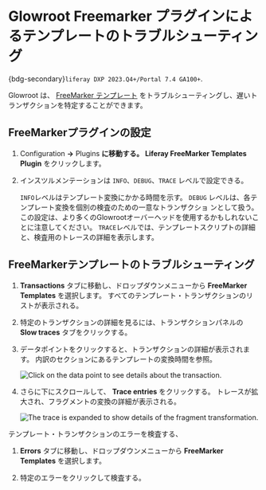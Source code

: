 # Glowroot Freemarker プラグインによるテンプレートのトラブルシューティング

{bdg-secondary}`liferay DXP 2023.Q4+/Portal 7.4 GA100+`.

Glowroot は、 [FreeMarker テンプレート](../../site-building/displaying-content/using-information-templates.md) をトラブルシューティングし、遅いトランザクションを特定することができます。

## FreeMarkerプラグインの設定

1. Configuration **&rarr;** Plugins **に移動する。 Liferay FreeMarker Templates Plugin** をクリックします。

1. インスツルメンテーションは `INFO`、`DEBUG`、`TRACE` レベルで設定できる。

   `INFO`レベルはテンプレート変換にかかる時間を示す。 `DEBUG` レベルは、各テンプレート変換を個別の検査のための一意なトランザクショ ンとして扱う。 この設定は、より多くのGlowrootオーバーヘッドを使用するかもしれないことに注意してください。 `TRACE`レベルでは、テンプレートスクリプトの詳細と、検査用のトレースの詳細を表示します。

## FreeMarkerテンプレートのトラブルシューティング

1. **Transactions** タブに移動し、ドロップダウンメニューから **FreeMarker Templates** を選択します。 すべてのテンプレート・トランザクションのリストが表示される。

1. 特定のトランザクションの詳細を見るには、トランザクションパネルの **Slow traces** タブをクリックする。

1. データポイントをクリックすると、トランザクションの詳細が表示されます。 内訳のセクションにあるテンプレートの変換時間を参照。

   ![Click on the data point to see details about the transaction.](./troubleshooting-templates-with-glowroot-freemarker-plugin/images/01.png)

1. さらに下にスクロールして、 **Trace entries** をクリックする。 トレースが拡大され、フラグメントの変換の詳細が表示される。

   ![The trace is expanded to show details of the fragment transformation.](./troubleshooting-templates-with-glowroot-freemarker-plugin/images/02.png)

テンプレート・トランザクションのエラーを検査する、

1. **Errors** タブに移動し、ドロップダウンメニューから **FreeMarker Templates** を選択します。

1. 特定のエラーをクリックして検査する。
